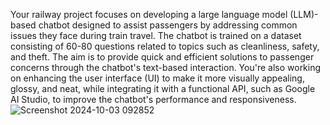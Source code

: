 Your railway project focuses on developing a large language model (LLM)-based chatbot designed to assist passengers by addressing common issues they face during train travel. The chatbot is trained on a dataset consisting of 60-80 questions related to topics such as cleanliness, safety, and theft. The aim is to provide quick and efficient solutions to passenger concerns through the chatbot's text-based interaction. You're also working on enhancing the user interface (UI) to make it more visually appealing, glossy, and neat, while integrating it with a functional API, such as Google AI Studio, to improve the chatbot's performance and responsiveness.
![Screenshot 2024-10-03 092852](https://github.com/user-attachments/assets/27cc27f8-cda2-4721-8073-3c5734d8ee44)
